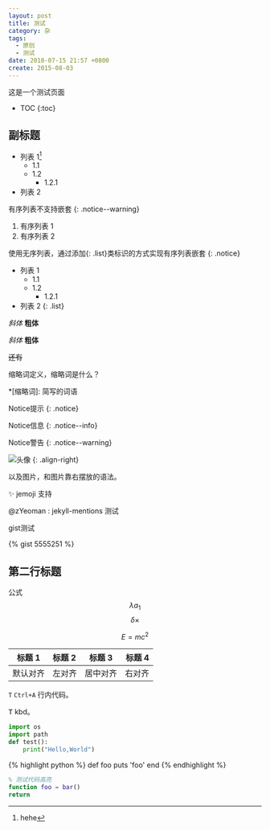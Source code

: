 ```yaml
---
layout: post
title: 测试
category: 杂
tags:
  - 原创
  - 测试
date: 2018-07-15 21:57 +0800
create: 2015-08-03
---
```


这是一个测试页面

- TOC
{:toc}

## 副标题

* 列表 1[^1]
  * 1.1
  * 1.2
    * 1.2.1
* 列表 2

有序列表不支持嵌套
{: .notice--warning}

1. 有序列表 1
2. 有序列表 2

使用无序列表，通过添加{: .list}类标识的方式实现有序列表嵌套
{: .notice}

* 列表 1
  * 1.1
  * 1.2
    * 1.2.1
* 列表 2
{: .list}

*斜体*  **粗体**

_斜体_  __粗体__

~~还有~~

缩略词定义，缩略词是什么？

*[缩略词]: 简写的词语

Notice提示
{: .notice}

Notice信息
{: .notice--info}

Notice警告
{: .notice--warning}

![头像](https://i.loli.net/2017/12/05/5a265e00ae562.jpg '头像')
{: .align-right}

以及图片，和图片靠右摆放的语法。

:sparkles: jemoji 支持

@zYeoman : jekyll-mentions 测试

gist测试

{% gist 5555251 %}

## 第二行标题

公式 $$\lambda a_1$$ $$\delta \times$$

$$E = mc^2$$

| 标题 1 | 标题 2 | 标题 3 | 标题 4 |
| ---- | :--- | :--: | ---: |
| 默认对齐 | 左对齐  | 居中对齐 |  右对齐 |

`T` `Ctrl+A` 行内代码。

<kbd>T</kbd> kbd。

```python
import os
import path
def test():
    print("Hello,World")
```

<!-- more -->

{% highlight python %}
def foo
  puts 'foo'
end
{% endhighlight %}

```matlab
% 测试代码高亮
function foo = bar()
return
```

[^1]: hehe
